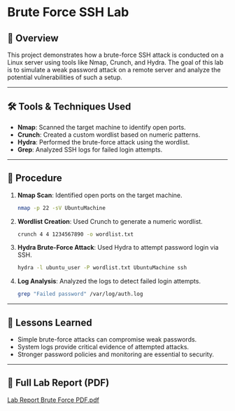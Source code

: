 # Brute Force SSH Lab

## 🔐 Overview

This project demonstrates how a brute-force SSH attack is conducted on a Linux server using tools like Nmap, Crunch, and Hydra. The goal of this lab is to simulate a weak password attack on a remote server and analyze the potential vulnerabilities of such a setup.

---

## 🛠️ Tools & Techniques Used

- **Nmap**: Scanned the target machine to identify open ports.
- **Crunch**: Created a custom wordlist based on numeric patterns.
- **Hydra**: Performed the brute-force attack using the wordlist.
- **Grep**: Analyzed SSH logs for failed login attempts.

---

## 🧪 Procedure

1. **Nmap Scan**: Identified open ports on the target machine.
    ```bash
    nmap -p 22 -sV UbuntuMachine
    ```
2. **Wordlist Creation**: Used Crunch to generate a numeric wordlist.
    ```bash
    crunch 4 4 1234567890 -o wordlist.txt
    ```
3. **Hydra Brute-Force Attack**: Used Hydra to attempt password login via SSH.
    ```bash
    hydra -l ubuntu_user -P wordlist.txt UbuntuMachine ssh
    ```
4. **Log Analysis**: Analyzed the logs to detect failed login attempts.
    ```bash
    grep "Failed password" /var/log/auth.log
    ```

---

## 🧠 Lessons Learned

- Simple brute-force attacks can compromise weak passwords.
- System logs provide critical evidence of attempted attacks.
- Stronger password policies and monitoring are essential to security.

---

## 📄 Full Lab Report (PDF)

[Lab Report Brute Force PDF.pdf](https://github.com/user-attachments/files/19912494/Lab.Report.Brute.Force.PDF.pdf)



